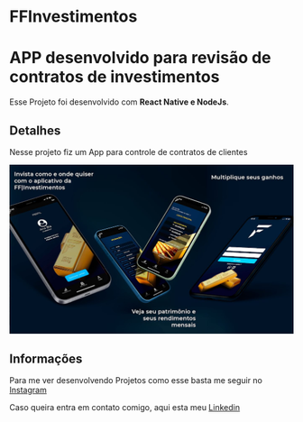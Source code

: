 # FFInvestimentos

# APP desenvolvido para revisão de contratos de investimentos

Esse Projeto foi desenvolvido com **React Native e NodeJs**.

## Detalhes

Nesse projeto fiz um App para controle de contratos de clientes

![Logo do ClonePost](assets/GithubFF.jpg)

## Informações

Para me ver desenvolvendo Projetos como esse basta me seguir no [Instagram](https://instagram.com/kaio_dev)

Caso queira entra em contato comigo, aqui esta meu [Linkedin](https://www.linkedin.com/in/kaio-rodrigo-8392a421a/)
